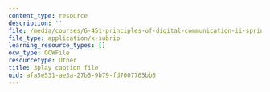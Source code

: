 ```yaml
---
content_type: resource
description: ''
file: /media/courses/6-451-principles-of-digital-communication-ii-spring-2005/afa5e531ae3a27b59b79fd7007765bb5_zWZCMrKIikw.srt
file_type: application/x-subrip
learning_resource_types: []
ocw_type: OCWFile
resourcetype: Other
title: 3play caption file
uid: afa5e531-ae3a-27b5-9b79-fd7007765bb5
---
```

